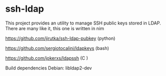 # ssh-ldap
This project provides an utility to manage SSH public keys stored in LDAP.
There are many like it, this one is written in nim

https://github.com/jirutka/ssh-ldap-pubkey (python)

https://github.com/sergiotocalini/ldapkeys (bash)

https://github.com/jokerxs/ldapssh (C )


Build dependencies Debian: libldap2-dev
